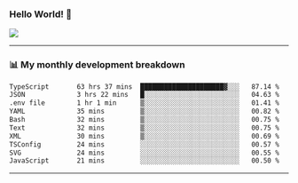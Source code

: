 ### Hello World! 👋

<a>
  <img align="center" src="https://github-readme-stats.vercel.app/api?username=megatunger&count_private=true&include_all_commits=true&bg_color=30,56CCF2,2F80ED&title_color=fff&text_color=fff" />
</a>

------
### 📊 My monthly development breakdown

<!--START_SECTION:waka-->

```txt
TypeScript       63 hrs 37 mins  █████████████████████▓░░░   87.14 %
JSON             3 hrs 22 mins   █░░░░░░░░░░░░░░░░░░░░░░░░   04.63 %
.env file        1 hr 1 min      ▒░░░░░░░░░░░░░░░░░░░░░░░░   01.41 %
YAML             35 mins         ▒░░░░░░░░░░░░░░░░░░░░░░░░   00.82 %
Bash             32 mins         ▒░░░░░░░░░░░░░░░░░░░░░░░░   00.75 %
Text             32 mins         ▒░░░░░░░░░░░░░░░░░░░░░░░░   00.75 %
XML              30 mins         ▒░░░░░░░░░░░░░░░░░░░░░░░░   00.69 %
TSConfig         24 mins         ░░░░░░░░░░░░░░░░░░░░░░░░░   00.57 %
SVG              24 mins         ░░░░░░░░░░░░░░░░░░░░░░░░░   00.55 %
JavaScript       21 mins         ░░░░░░░░░░░░░░░░░░░░░░░░░   00.50 %
```

<!--END_SECTION:waka-->

------
